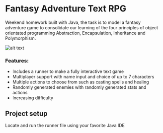# Fantasy Adventure Text RPG

Weekend homework built with Java, the task is to model a fantasy adventure game to consolidate our learning of the four principles of object orientated programming Abstraction, Encapsulation, Inheritance and Polymorphism.

![alt text](https://github.com/samshum90/Wk12_Wkend_Hw_Fantasy_Adventure/raw/master/fantasy-adventure.gif "Fantasy Adventure Gif")

### Features:
* Includes a runner to make a fully interactive text game
* Multiplayer support with name input and choice of up to 7 characters
* Multiple actions to choose from such as casting spells and healing
* Randomly generated enemies with randomly generated stats and actions
* Increasing difficulty

## Project setup
Locate and run the runner file using your favorite Java IDE
